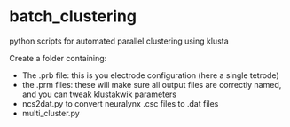 # batch_clustering
python scripts for automated parallel clustering using klusta

Create a folder containing:
- The .prb file: this is you electrode configuration (here a single tetrode)
- the .prm files: these will make sure all output files are correctly named, and you can tweak klustakwik parameters
- ncs2dat.py to convert neuralynx .csc files to .dat files
- multi_cluster.py

